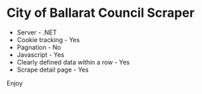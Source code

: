 # City of Ballarat Council Scraper

* Server - .NET
* Cookie tracking - Yes
* Pagnation - No
* Javascript - Yes
* Clearly defined data within a row - Yes
* Scrape detail page - Yes

Enjoy
